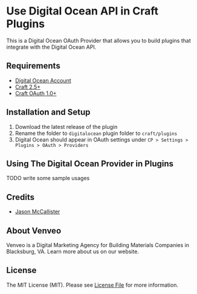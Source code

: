 # Use Digital Ocean API in Craft Plugins

This is a Digital Ocean OAuth Provider that allows you to build plugins that integrate with the Digital Ocean API.

## Requirements

- [Digital Ocean Account](https://m.do.co/c/2c36fe8acb73)
- [Craft 2.5+](https://craftcms.com/)
- [Craft OAuth 1.0+](https://dukt.net/craft/oauth)

## Installation and Setup

1. Download the latest release of the plugin
2. Rename the folder to `digitalocean` plugin folder to `craft/plugins`
3. Digital Ocean should appear in OAuth settings under `CP > Settings > Plugins > OAuth > Providers`

## Using The Digital Ocean Provider in Plugins

TODO write some sample usages

## Credits

* [Jason McCallister](https://github.com/themccallister)

## About Venveo

Venveo is a Digital Marketing Agency for Building Materials Companies in Blacksburg, VA. Learn more about us on our website.

## License

The MIT License (MIT). Please see [License File](LICENSE) for more information.